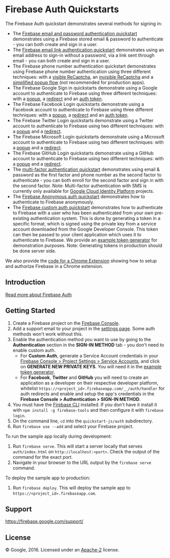 # Firebase Auth Quickstarts

The Firebase Auth quickstart demonstrates several methods for signing in:

- The [Firebase email and password authentication quickstart](email-password.html) demonstrates using a Firebase stored email & password to authenticate - you can both create and sign in a user.
- The [Firebase email link authentication quickstart](email-link.html) demonstrates using an email address to sign-in without a password, via a link sent through email - you can both create and sign in a user.
- The Firebase phone number authentication quickstart demonstrates using Firebase phone number authentication using three different techniques: with a [visible ReCaptcha](phone-visible.html), an [invisible ReCaptcha](phone-invisible.html) and a [simplified popup flow](phone-simple.html) (not recommended for production apps).
- The Firebase Google Sign in quickstarts demonstrate using a Google account to authenticate to Firebase using three different techniques: with a [popup](google-popup.html), a [redirect](google-redirect.html) and an [auth token](google-credentials.html).
- The Firebase Facebook Login quickstarts demonstrate using a Facebook account to authenticate to Firebase using three different techniques: with a [popup](facebook-popup.html), a [redirect](facebook-redirect.html) and an [auth token](facebook-credentials.html).
- The Firebase Twitter Login quickstarts demonstrate using a Twitter account to authenticate to Firebase using two different techniques: with a [popup](twitter-popup.html) and a [redirect](twitter-redirect.html).
- The Firebase Microsoft Login quickstarts demonstrate using a Microsoft account to authenticate to Firebase using two different techniques: with a [popup](microsoft-popup.html) and a [redirect](microsoft-redirect.html).
- The Firebase GitHub Login quickstarts demonstrate using a GitHub account to authenticate to Firebase using two different techniques: with a [popup](github-popup.html) and a [redirect](github-redirect.html).
- The [multi-factor authentication quickstart](mfa-password.html) demonstrates using email & password as the first factor and phone number as the second factor to authenticate - you can both enroll for the second factor and sign in with the second factor. Note: Multi-factor authentication with SMS is currently only available for [Google Cloud Identity Platform](https://cloud.google.com/identity-platform/docs/web/mfa) projects.
- The [Firebase Anonymous auth quickstart](anon.html) demonstrates how to authenticate to Firebase anonymously.
- The [Firebase custom auth quickstart](customauth.html) demonstrates how to authenticate to Firebase with a user who has been authenticated from your own pre-existing authentication system. This is done by generating a token in a specific format, which is signed using the private key from a service account downloaded from the Google Developer Console. This token can then be passed to your client application which uses it to authenticate to Firebase. We provide an [example token generator](exampletokengenerator/auth.html) for demonstration purposes. Note: Generating tokens in production should be done server side.

We also provide the [code for a Chrome Extension](chromextension) showing how to setup and authorize Firebase in a Chrome extension.

## Introduction

[Read more about Firebase Auth](https://firebase.google.com/docs/auth/)

## Getting Started

1.  Create a Firebase project on the [Firebase Console](https://console.firebase.google.com).
1.  Add a support email to your project in the [settings page](https://console.firebase.google.com/u/0/project/_/settings/general/). Some auth methods won't work without this.
1.  Enable the authentication method you want to use by going to the **Authentication** section in the **SIGN-IN METHOD** tab - you don't need to enable custom auth.
    - For **Custom Auth**, generate a Service Account credentials in your [Firebase Console > Project Settings > Service Accounts](https://console.firebase.google.com/project/_/settings/serviceaccounts/adminsdk), and click on **GENERATE NEW PRIVATE KEYS**. You will need it in the [example token generator](exampletokengenerator/auth.html).
    - For **Facebook**, **Twitter** and **GitHub** you will need to create an application as a developer on their respective developer platform, whitelist `https://<project_id>.firebaseapp.com/__/auth/handler` for auth redirects and enable and setup the app's credentials in the **Firebase Console > Authentication > SIGN-IN METHOD**.
1.  You must have the [Firebase CLI](https://firebase.google.com/docs/cli/) installed. If you don't have it install it with `npm install -g firebase-tools` and then configure it with `firebase login`.
1.  On the command line, `cd` into the `quickstart-js/auth` subdirectory.
1.  Run `firebase use --add` and select your Firebase project.

To run the sample app locally during development:

1.  Run `firebase serve`.
    This will start a server locally that serves `auth/index.html` on `http://localhost:<port>`. Check the output of the command for the exact port.
1.  Navigate in your browser to the URL output by the `firebase serve` command.

To deploy the sample app to production:

1.  Run `firebase deploy`.
    This will deploy the sample app to `https://<project_id>.firebaseapp.com`.

## Support

https://firebase.google.com/support/

## License

© Google, 2016. Licensed under an [Apache-2](../LICENSE) license.
